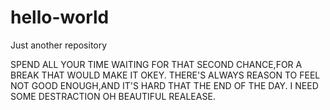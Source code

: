 # hello-world
Just another repository

SPEND ALL YOUR TIME WAITING FOR THAT SECOND CHANCE,FOR A BREAK THAT WOULD MAKE IT OKEY.
THERE'S ALWAYS REASON TO FEEL NOT GOOD ENOUGH,AND IT'S HARD THAT THE END OF THE DAY.
I NEED SOME DESTRACTION OH BEAUTIFUL REALEASE.
